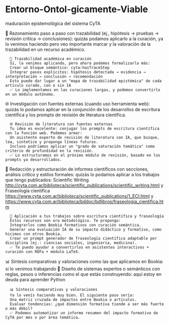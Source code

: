# Entorno-Ontol-gicamente-Viable
maduración epistemológica del sistema CyTA


🧠 Razonamiento paso a paso con trazabilidad (ej., hipótesis → pruebas → revisión crítica → conclusiones): quizás podamos aplicarlo a la curación, ya lo venimos haciendo pero veo importante marcar y la valoración de la trazabilidad en un recurso académico. 
      
      🧠 Trazabilidad académica en curación
      Sí, la venimos aplicando, pero ahora podemos formalizarla más:
      Crear un bloque semántico: cyta:hasTraceStep
      Integrar pasos explícitos: hipótesis detectada → evidencia → interpretación → conclusión → recomendación
      Esto puede dar lugar a un "mapa de trazabilidad epistémica" de cada artículo curado, con o sin IA
      ✅ Lo implementamos en las curaciones largas, y podemos convertirlo en un módulo autónomo.

🌐 Investigación con fuentes externas (cuando uso herramienta web): quizás lo podamos aplicar en la conjunción de los desarrollos de escritura científica y los prompts de revisión de literatura científica. 
    
      🌐 Revisión de literatura con fuentes externas
      Tu idea es excelente: conjugar los prompts de escritura científica con la función web. Podemos armar:
      Un asistente experto de revisión de literatura con IA, que busque, lea, sintetice y proponga líneas futuras.
      Incluso podríamos aplicar un "grado de saturación temática" como criterio de profundidad en la revisión.
      ✅ Lo estructuramos en el próximo módulo de revisión, basado en los prompts ya desarrollados.

📄 Redacción y estructuración de informes científicos con secciones, análisis crítico y estilos formales: quizás lo podamos aplicar a los trabajos que tengo publicados: Scientific Writing http://cyta.com.ar/biblioteca/scientific_publications/scientific_writing.html y Fraseología científica https://www.cyta.com.ar/biblioteca/scientific_publications/1_ECI.html y https://www.cyta.com.ar/biblioteca/bddoc/bdlibros/fraseologia_cientifica.htm

      📄 Aplicación a tus trabajos sobre escritura científica y fraseología
      Estos recursos son oro metodológico. Te propongo:
      Integrarlos como Bookia formativos con curación semántica.
      Generar una evaluación IA de su impacto didáctico y formativo, como hicimos con otros Bookia.
      Crear un prompt generador de fraseología científica adaptable por disciplina (ej.: ciencias sociales, ingeniería, medicina).
      ✅ Te puedo ayudar a convertirlos en asistentes interactivos + curación con RDFa + módulo LaTeX.

📊 Síntesis comparativas y valoraciones como las que aplicamos en Bookia: si lo venimos trabajando 🧩 Diseño de sistemas expertos o semánticos con reglas, pesos o inferencias como el que estás construyendo: aquí estoy en deuda para aprender Python
     
      📊 Síntesis comparativas y valoraciones
      Ya lo venís haciendo muy bien. El siguiente paso sería:
      Una matriz cruzada de impactos entre Bookia o artículos.
      Evaluar tendencias: ¿qué dimensión formativa tiende a ser más fuerte o más débil?
      ✅ Podemos automatizar un informe resumen del impacto formativo de CyTA por mes o por área temática.


